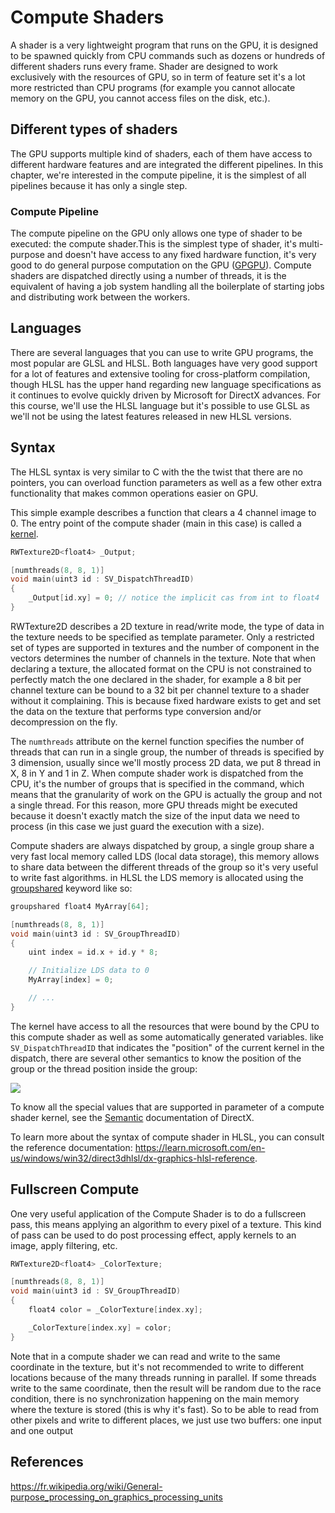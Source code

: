 # Compute Shaders

A shader is a very lightweight program that runs on the GPU, it is designed to be spawned quickly from CPU commands such as dozens or hundreds of different shaders runs every frame. Shader are designed to work exclusively with the resources of GPU, so in term of feature set it's a lot more restricted than CPU programs (for example you cannot allocate memory on the GPU, you cannot access files on the disk, etc.).

## Different types of shaders

The GPU supports multiple kind of shaders, each of them have access to different hardware features and are integrated the different pipelines. In this chapter, we're interested in the compute pipeline, it is the simplest of all pipelines because it has only a single step.

### Compute Pipeline

The compute pipeline on the GPU only allows one type of shader to be executed: the compute shader.This is the simplest type of shader, it's multi-purpose and doesn't have access to any fixed hardware function, it's very good to do general purpose computation on the GPU ([GPGPU](https://fr.wikipedia.org/wiki/General-purpose_processing_on_graphics_processing_units)). Compute shaders are dispatched directly using a number of threads, it is the equivalent of having a job system handling all the boilerplate of starting jobs and distributing work between the workers.

## Languages

There are several languages that you can use to write GPU programs, the most popular are GLSL and HLSL. Both languages have very good support for a lot of features and extensive tooling for cross-platform compilation, though HLSL has the upper hand regarding new language specifications as it continues to evolve quickly driven by Microsoft for DirectX advances. For this course, we'll use the HLSL language but it's possible to use GLSL as we'll not be using the latest features released in new HLSL versions.

## Syntax

The HLSL syntax is very similar to C with the the twist that there are no pointers, you can overload function parameters as well as a few other extra functionality that makes common operations easier on GPU.

This simple example describes a function that clears a 4 channel image to 0. The entry point of the compute shader (main in this case) is called a [kernel](https://en.wikipedia.org/wiki/Compute_kernel).

```c
RWTexture2D<float4> _Output;

[numthreads(8, 8, 1)]
void main(uint3 id : SV_DispatchThreadID)
{
    _Output[id.xy] = 0; // notice the implicit cas from int to float4 
}
```

RWTexture2D describes a 2D texture in read/write mode, the type of data in the texture needs to be specified as template parameter. Only a restricted set of types are supported in textures and the number of component in the vectors determines the number of channels in the texture. Note that when declaring a texture, the allocated format on the CPU is not constrained to perfectly match the one declared in the shader, for example a 8 bit per channel texture can be bound to a 32 bit per channel texture to a shader without it complaining. This is because fixed hardware exists to get and set the data on the texture that performs type conversion and/or decompression on the fly.

The `numthreads` attribute on the kernel function specifies the number of threads that can run in a single group, the number of threads is specified by 3 dimension, usually since we'll mostly process 2D data, we put 8 thread in X, 8 in Y and 1 in Z. When compute shader work is dispatched from the CPU, it's the number of groups that is specified in the command, which means that the granularity of work on the GPU is actually the group and not a single thread. For this reason, more GPU threads might be executed because it doesn't exactly match the size of the input data we need to process (in this case we just guard the execution with a size).

Compute shaders are always dispatched by group, a single group share a very fast local memory called LDS (local data storage), this memory allows to share data between the different threads of the group so it's very useful to write fast algorithms. in HLSL the LDS memory is allocated using the [groupshared](https://learn.microsoft.com/fr-fr/windows/win32/direct3dhlsl/dx-graphics-hlsl-variable-syntax) keyword like so:

```c
groupshared float4 MyArray[64];

[numthreads(8, 8, 1)]
void main(uint3 id : SV_GroupThreadID)
{
    uint index = id.x + id.y * 8;

    // Initialize LDS data to 0
    MyArray[index] = 0;

    // ...
}
```

The kernel have access to all the resources that were bound by the CPU to this compute shader as well as some automatically generated variables. like `SV_DispatchThreadID` that indicates the "position" of the current kernel in the dispatch, there are several other semantics to know the position of the group or the thread position inside the group:

![](https://learn.microsoft.com/en-us/windows/win32/direct3dhlsl/images/threadgroupids.png)

To know all the special values that are supported in parameter of a compute shader kernel, see the [Semantic](https://learn.microsoft.com/en-us/windows/win32/direct3dhlsl/dx-graphics-hlsl-semantics) documentation of DirectX.

To learn more about the syntax of compute shader in HLSL, you can consult the reference documentation: https://learn.microsoft.com/en-us/windows/win32/direct3dhlsl/dx-graphics-hlsl-reference.

## Fullscreen Compute

One very useful application of the Compute Shader is to do a fullscreen pass, this means applying an algorithm to every pixel of a texture. This kind of pass can be used to do post processing effect, apply kernels to an image, apply filtering, etc.

```c
RWTexture2D<float4> _ColorTexture;

[numthreads(8, 8, 1)]
void main(uint3 id : SV_GroupThreadID)
{
    float4 color = _ColorTexture[index.xy];

    _ColorTexture[index.xy] = color;
}
```

Note that in a compute shader we can read and write to the same coordinate in the texture, but it's not recommended to write to different locations because of the many threads running in parallel. If some threads write to the same coordinate, then the result will be random due to the race condition, there is no synchronization happening on the main memory where the texture is stored (this is why it's fast). So to be able to read from other pixels and write to different places, we just use two buffers: one input and one output

## References

https://fr.wikipedia.org/wiki/General-purpose_processing_on_graphics_processing_units
